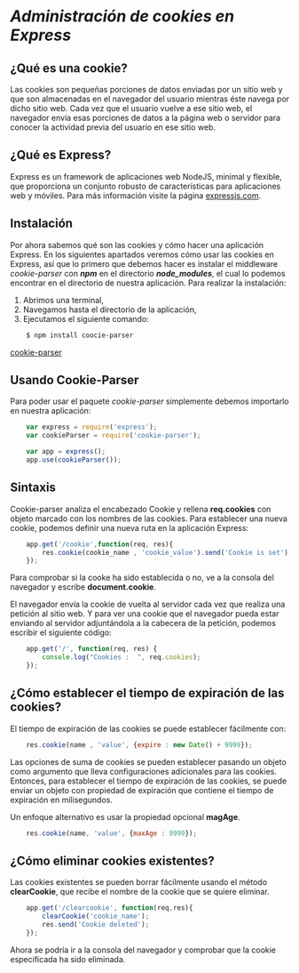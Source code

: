# ***Administración de cookies en Express***

## ¿Qué es una cookie?

Las cookies son pequeñas porciones de datos enviadas por un sitio web y que son almacenadas en el navegador del usuario mientras éste navega por dicho sitio web. Cada vez que el usuario vuelve a ese sitio web, el navegador envía esas porciones de datos a la página web o servidor para conocer la actividad previa del usuario en ese sitio web.


## ¿Qué es Express?

Express es un framework de aplicaciones web NodeJS, minimal y flexible, que proporciona un conjunto robusto de características para aplicaciones web y móviles.
Para más información visite la página [expressjs.com](http://expressjs.com/).


## Instalación

Por ahora sabemos qué son las cookies y cómo hacer una aplicación Express. En los siguientes apartados veremos cómo usar las cookies en Express, así que lo primero que debemos hacer es instalar el middleware *cookie-parser* con ***npm*** en el directorio ***node_modules***, el cual lo podemos encontrar en el directorio de nuestra aplicación. Para realizar la instalación:

1. Abrimos una terminal,
2. Navegamos hasta el directorio de la aplicación,
3. Ejecutamos el siguiente comando:
~~~sh
    $ npm install coocie-parser
~~~

[cookie-parser](https://github.com/expressjs/cookie-parser)


## Usando Cookie-Parser

Para poder usar el paquete *cookie-parser* simplemente debemos importarlo en nuestra aplicación:

~~~js
    var express = require('express');
    var cookieParser = require('cookie-parser');

    var app = express();
    app.use(cookieParser());
~~~


## Sintaxis

Cookie-parser analiza el encabezado Cookie y rellena **req.cookies** con objeto marcado con los nombres de las cookies. Para establecer una nueva cookie, podemos definir una nueva ruta en la aplicación Express:

~~~js
    app.get('/cookie',function(req, res){
        res.cookie(cookie_name , 'cookie_value').send('Cookie is set');
    });
~~~

Para comprobar si la cooke ha sido establecida o no, ve a la consola del navegador y escribe **document.cookie**.

El navegador envía la cookie de vuelta al servidor cada vez que realiza una petición al sitio web. Y para ver una cookie que el navegador pueda estar enviando al servidor adjuntándola a la cabecera de la petición, podemos escribir el siguiente código:

~~~js
    app.get('/', function(req, res) {
        console.log("Cookies :  ", req.cookies);
    });
~~~


## ¿Cómo establecer el tiempo de expiración de las cookies?

El tiempo de expiración de las cookies se puede establecer fácilmente con:

~~~js
    res.cookie(name , 'value', {expire : new Date() + 9999});
~~~

Las opciones de suma de cookies se pueden establecer pasando un objeto como argumento que lleva configuraciones adicionales para las cookies. Entonces, para establecer el tiempo de expiración de las cookies, se puede enviar un objeto con propiedad de expiración que contiene el tiempo de expiración en milisegundos.

Un enfoque alternativo es usar la propiedad opcional **magAge**.

~~~js
    res.cookie(name, 'value', {maxAge : 9999});
~~~


## ¿Cómo eliminar cookies existentes?

Las cookies existentes se pueden borrar fácilmente usando el método **clearCookie**, que recibe el nombre de la cookie que se quiere eliminar.

~~~js
    app.get('/clearcookie', function(req,res){
        clearCookie('cookie_name');
        res.send('Cookie deleted');
    });
~~~

Ahora se podría ir a la consola del navegador y comprobar que la cookie especificada ha sido eliminada.
